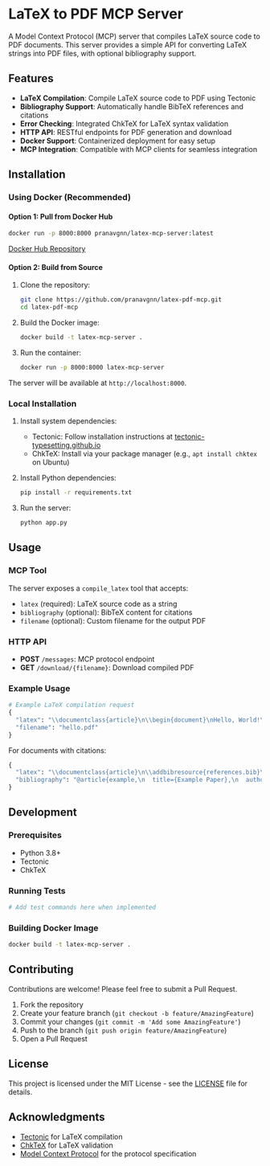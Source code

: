 # LaTeX to PDF MCP Server

A Model Context Protocol (MCP) server that compiles LaTeX source code to PDF documents. This server provides a simple API for converting LaTeX strings into PDF files, with optional bibliography support.

## Features

- **LaTeX Compilation**: Compile LaTeX source code to PDF using Tectonic
- **Bibliography Support**: Automatically handle BibTeX references and citations
- **Error Checking**: Integrated ChkTeX for LaTeX syntax validation
- **HTTP API**: RESTful endpoints for PDF generation and download
- **Docker Support**: Containerized deployment for easy setup
- **MCP Integration**: Compatible with MCP clients for seamless integration

## Installation

### Using Docker (Recommended)

#### Option 1: Pull from Docker Hub

```bash
docker run -p 8000:8000 pranavgnn/latex-mcp-server:latest
```

[Docker Hub Repository](https://hub.docker.com/repository/docker/pranavgnn/latex-mcp-server/general)

#### Option 2: Build from Source

1. Clone the repository:

   ```bash
   git clone https://github.com/pranavgnn/latex-pdf-mcp.git
   cd latex-pdf-mcp
   ```

2. Build the Docker image:

   ```bash
   docker build -t latex-mcp-server .
   ```

3. Run the container:
   ```bash
   docker run -p 8000:8000 latex-mcp-server
   ```

The server will be available at `http://localhost:8000`.

### Local Installation

1. Install system dependencies:

   - Tectonic: Follow installation instructions at [tectonic-typesetting.github.io](https://tectonic-typesetting.github.io/)
   - ChkTeX: Install via your package manager (e.g., `apt install chktex` on Ubuntu)

2. Install Python dependencies:

   ```bash
   pip install -r requirements.txt
   ```

3. Run the server:
   ```bash
   python app.py
   ```

## Usage

### MCP Tool

The server exposes a `compile_latex` tool that accepts:

- `latex` (required): LaTeX source code as a string
- `bibliography` (optional): BibTeX content for citations
- `filename` (optional): Custom filename for the output PDF

### HTTP API

- **POST** `/messages`: MCP protocol endpoint
- **GET** `/download/{filename}`: Download compiled PDF

### Example Usage

```python
# Example LaTeX compilation request
{
  "latex": "\\documentclass{article}\n\\begin{document}\nHello, World!\n\\end{document}",
  "filename": "hello.pdf"
}
```

For documents with citations:

```python
{
  "latex": "\\documentclass{article}\n\\addbibresource{references.bib}\n\\begin{document}\nHello \\cite{example}.\n\\printbibliography\n\\end{document}",
  "bibliography": "@article{example,\n  title={Example Paper},\n  author={Author, A.},\n  year={2023}\n}"
}
```

## Development

### Prerequisites

- Python 3.8+
- Tectonic
- ChkTeX

### Running Tests

```bash
# Add test commands here when implemented
```

### Building Docker Image

```bash
docker build -t latex-mcp-server .
```

## Contributing

Contributions are welcome! Please feel free to submit a Pull Request.

1. Fork the repository
2. Create your feature branch (`git checkout -b feature/AmazingFeature`)
3. Commit your changes (`git commit -m 'Add some AmazingFeature'`)
4. Push to the branch (`git push origin feature/AmazingFeature`)
5. Open a Pull Request

## License

This project is licensed under the MIT License - see the [LICENSE](LICENSE) file for details.

## Acknowledgments

- [Tectonic](https://tectonic-typesetting.github.io/) for LaTeX compilation
- [ChkTeX](https://www.nongnu.org/chktex/) for LaTeX validation
- [Model Context Protocol](https://modelcontextprotocol.io/) for the protocol specification
